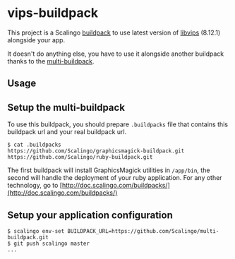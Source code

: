 vips-buildpack
=========================

This project is a Scalingo [buildpack](http://doc.scalingo.com/buildpacks) to
use latest version of [libvips](www.libvips.org) (8.12.1)
alongside your app.

It doesn't do anything else, you have to use it alongside another buildpack thanks to the [multi-buildpack](https://github.com/Scalingo/multi-buildpack).

Usage
-----

## Setup the multi-buildpack

To use this buildpack, you should prepare `.buildpacks` file that contains this buildpack url and your real buildpack url.

```
$ cat .buildpacks
https://github.com/Scalingo/graphicsmagick-buildpack.git
https://github.com/Scalingo/ruby-buildpack.git
```

The first buildpack will install GraphicsMagick utilities in `/app/bin`, the
second will handle the deployment of your ruby application. For any other
technology, go to
[http://doc.scalingo.com/buildpacks/](http://doc.scalingo.com/buildpacks/)

## Setup your application configuration

```
$ scalingo env-set BUILDPACK_URL=https://github.com/Scalingo/multi-buildpack.git
$ git push scalingo master
...
```
